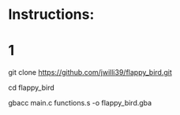 # Instructions:

# 1
git clone https://github.com/jwilli39/flappy_bird.git

cd flappy_bird

gbacc main.c functions.s -o flappy_bird.gba

